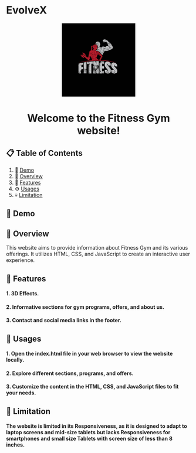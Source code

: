 # EvolveX
<div align="center">
  <img height="200px" width = "200px"  src="logo.jpg" alt="logo">
  <h1>Welcome to the  Fitness Gym website!</h1>
</div>

## 📋 <a name="table">Table of Contents</a>
1. 🔗 [Demo](#links)
2. 🤖 [Overview](#overview)
3. 🔋 [Features](#features)
4. ⚙️ [Usages](#usages)
5. 💀 [Limitation](#limitation)

## <a name="links">🔗 Demo</a>

## <a name="overview">🔗 Overview</a>
<p>This website aims to provide information about  Fitness Gym and its various offerings. It utilizes HTML, CSS, and JavaScript to create an interactive user experience.</p>

## <a name="features">🔗 Features</a>
<h4>1. 3D Effects.</h4>
<h4>2. Informative sections for gym programs, offers, and about us.</h4>
<h4>3. Contact and social media links in the footer.</h4>

## <a name="usages">🔗 Usages</a>
<h4>1. Open the index.html file in your web browser to view the website locally.</h4>
<h4>2. Explore different sections, programs, and offers.</h4>
<h4>3. Customize the content in the HTML, CSS, and JavaScript files to fit your needs.</h4>

## <a name="limitation">🔗 Limitation</a>
<h4>The website is limited in its Responsiveness, as it is designed to adapt to laptop screens and mid-size tablets but lacks Responsiveness for smartphones and small size Tablets with screen size of less than 8 inches. </h4>
